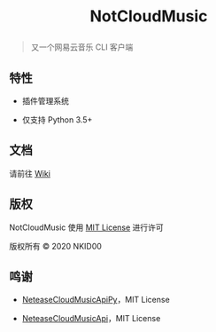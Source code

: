 <h1>
  <p align=center>
    <b>
      NotCloudMusic
    </b>
  </p>
</h1>

> 又一个网易云音乐 CLI 客户端

## 特性

- 插件管理系统

- 仅支持 Python 3.5+

## 文档

请前往 [Wiki](https://github.com/NKID00/NotCloudMusic/wiki)

## 版权

NotCloudMusic 使用 [MIT License](./LICENSE) 进行许可

版权所有 © 2020 NKID00

## 鸣谢

- [NeteaseCloudMusicApiPy](https://github.com/NKID00/NeteaseCloudMusicApiPy)，MIT License

- [NeteaseCloudMusicApi](https://github.com/Binaryify/NeteaseCloudMusicApi)，MIT License

